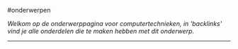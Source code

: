 #onderwerpen

*Welkom op de onderwerppagina voor computertechnieken, in 'backlinks' vind je alle onderdelen die te maken hebben met dit onderwerp.*

---
